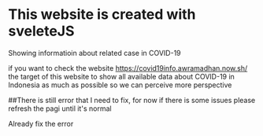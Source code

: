 # This website is created with sveleteJS

Showing informatioin about related case in COVID-19

if you want to check the website https://covid19info.awramadhan.now.sh/
the target of this website to show all available data about COVID-19 in Indonesia as much as possible so we can perceive more perspective

##There is still error that I need to fix, for now if there is some issues please refresh the pagi until it's normal

Already fix the error

